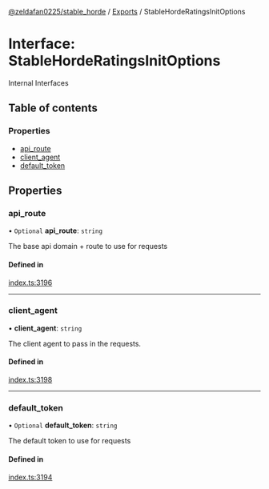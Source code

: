 [@zeldafan0225/stable_horde](../README.md) / [Exports](../modules.md) / StableHordeRatingsInitOptions

# Interface: StableHordeRatingsInitOptions

Internal Interfaces

## Table of contents

### Properties

- [api\_route](StableHordeRatingsInitOptions.md#api_route)
- [client\_agent](StableHordeRatingsInitOptions.md#client_agent)
- [default\_token](StableHordeRatingsInitOptions.md#default_token)

## Properties

### api\_route

• `Optional` **api\_route**: `string`

The base api domain + route to use for requests

#### Defined in

[index.ts:3196](https://github.com/ZeldaFan0225/stable_horde/blob/ca96654/index.ts#L3196)

___

### client\_agent

• **client\_agent**: `string`

The client agent to pass in the requests.

#### Defined in

[index.ts:3198](https://github.com/ZeldaFan0225/stable_horde/blob/ca96654/index.ts#L3198)

___

### default\_token

• `Optional` **default\_token**: `string`

The default token to use for requests

#### Defined in

[index.ts:3194](https://github.com/ZeldaFan0225/stable_horde/blob/ca96654/index.ts#L3194)
